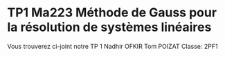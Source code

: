 # TP1 Ma223 Méthode de Gauss pour la résolution de systèmes linéaires
Vous trouverez ci-joint notre TP 1
Nadhir OFKIR
Tom POIZAT
Classe: 2PF1
